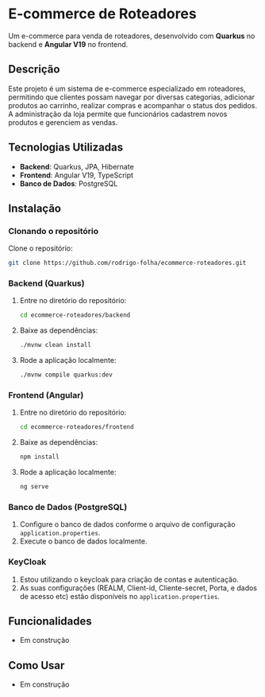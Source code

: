 
# E-commerce de Roteadores

Um e-commerce para venda de roteadores, desenvolvido com **Quarkus** no backend e **Angular V19** no frontend.

## Descrição

Este projeto é um sistema de e-commerce especializado em roteadores, permitindo que clientes possam navegar por diversas categorias, adicionar produtos ao carrinho, realizar compras e acompanhar o status dos pedidos. A administração da loja permite que funcionários cadastrem novos produtos e gerenciem as vendas.

## Tecnologias Utilizadas

- **Backend**: Quarkus, JPA, Hibernate
- **Frontend**: Angular V19, TypeScript
- **Banco de Dados**: PostgreSQL

## Instalação

### Clonando o repositório

Clone o repositório:
   ```sh
   git clone https://github.com/rodrigo-folha/ecommerce-roteadores.git
   ```

### Backend (Quarkus)

1. Entre no diretório do repositório:

   ```sh
   cd ecommerce-roteadores/backend
   ```

2. Baixe as dependências:

   ```sh
   ./mvnw clean install
   ```

3. Rode a aplicação localmente:

   ```sh
   ./mvnw compile quarkus:dev
   ```

### Frontend (Angular)

1. Entre no diretório do repositório:

   ```sh
   cd ecommerce-roteadores/frontend
   ```

2. Baixe as dependências:

   ```sh
   npm install
   ```

3. Rode a aplicação localmente:

   ```sh
   ng serve
   ```
### Banco de Dados (PostgreSQL)

1. Configure o banco de dados conforme o arquivo de configuração `application.properties`.
2. Execute o banco de dados localmente.

### KeyCloak

1. Estou utilizando o keycloak para criação de contas e autenticação.
2. As suas configurações (REALM, Client-id, Cliente-secret, Porta, e dados de acesso etc) estão disponíveis no `application.properties`.

## Funcionalidades

- Em construção

## Como Usar

- Em construção